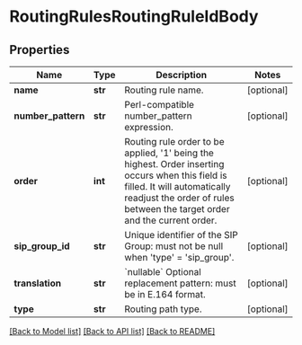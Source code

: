 # RoutingRulesRoutingRuleIdBody

## Properties
Name | Type | Description | Notes
------------ | ------------- | ------------- | -------------
**name** | **str** | Routing rule name. | [optional] 
**number_pattern** | **str** | Perl-compatible number_pattern expression. | [optional] 
**order** | **int** | Routing rule order to be applied, &#x27;1&#x27; being the highest. Order inserting occurs when this field is filled. It will automatically readjust the order of rules between the target order and the current order. | [optional] 
**sip_group_id** | **str** | Unique identifier of the SIP Group: must not be null when &#x27;type&#x27; &#x3D; &#x27;sip_group&#x27;. | [optional] 
**translation** | **str** | &#x60;nullable&#x60; Optional replacement pattern: must be in E.164 format. | [optional] 
**type** | **str** | Routing path type. | [optional] 

[[Back to Model list]](../README.md#documentation-for-models) [[Back to API list]](../README.md#documentation-for-api-endpoints) [[Back to README]](../README.md)

